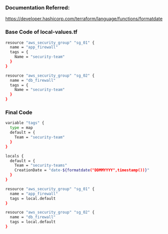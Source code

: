 ### Documentation Referred:

https://developer.hashicorp.com/terraform/language/functions/formatdate

### Base Code of local-values.tf

```sh
resource "aws_security_group" "sg_01" {
  name = "app_firewall"
  tags = {
    Name = "security-team"
  }
}

resource "aws_security_group" "sg_02" {
  name = "db_firewall"
  tags = {
    Name = "security-team"
  }
}

```

### Final Code

```sh
variable "tags" {
  type = map
  default = {
    Team = "security-team"
  }
}

locals {
  default = {
    Team = "security-teams"
    CreationDate = "date-${formatdate("DDMMYYYY",timestamp())}"
  }
}

resource "aws_security_group" "sg_01" {
  name = "app_firewall"
  tags = local.default
}

resource "aws_security_group" "sg_02" {
  name = "db_firewall"
  tags = local.default
}
```

